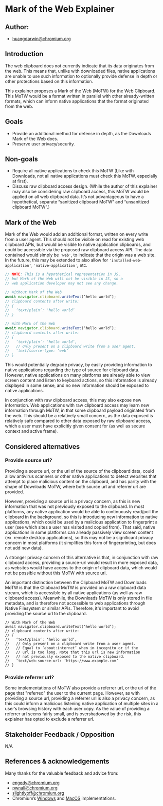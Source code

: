 # Mark of the Web Explainer

## Author:

- huangdarwin@chromium.org

## Introduction

The web clipboard does not currently indicate that its data originates from the web. This means that, unlike with downloaded files, native applications are unable to use such information to optionally provide defense in depth or other protections based on this information.

This explainer proposes a Mark of the Web (MoTW) for the Web Clipboard. This MoTW would be a format written in parallel with other already-written formats, which can inform native applications that the format originated from the web.

## Goals

- Provide an additional method for defense in depth, as the Downloads Mark of the Web does.
- Preserve user privacy/security.

## Non-goals

- Require all native applications to check this MoTW (Like with Downloads, not all native applications must check this MoTW, especially at first).
- Discuss raw clipboard access design. (While the author of this explainer may also be considering raw clipboard access, this MoTW would be applied on all web clipboard data. It’s not advantageous to have a hypothetical, separate “sanitized clipboard MoTW” and “unsanitized clipboard MoTW”.)

## Mark of the Web

Mark of the Web would add an additional format, written on every write from a user agent. This should not be visible on read for existing web clipboard APIs, but would be visible to native application clipboards, and could be accessible via the proposed raw clipboard access API. The data contained would simply be `'web'`, to indicate that the origin was a web site. In the future, this may be extended to also allow for `'installed-web-application'`, `'native-application'`, etc.

```js
// NOTE: This is a hypothetical representation in JS, 
// but Mark of the Web will not be visible in JS, so a
// web application developer may not see any change.

// Without Mark of the Web
await navigator.clipboard.writeText(‘hello world’);
// clipboard contents after write:
// {
//   ‘text/plain’: ‘hello world’
// }

// With Mark of the Web
await navigator.clipboard.writeText(‘hello world’);
// clipboard contents after write:
// {
//   ‘text/plain’: ‘hello world’,
//   // Only present on a clipboard write from a user agent.
//   ‘text/source-type: ‘web’ 
// }
```

This would potentially degrade privacy, by easily providing information to native applications regarding the type of source for clipboard data. However, native applications on many platforms are already able to view screen content and listen to keyboard actions, so this information is already displayed in some sense, and no new information should be exposed to native applications.

In conjunction with raw clipboard access, this may also expose new information. Web applications with raw clipboard access may learn new information through MoTW, in that some clipboard payload originated from the web. This should be a relatively small concern, as the data exposed is relatively safe compared to other data exposed by raw clipboard access, which a user must have explicitly given consent for (as well as secure context and active frame).

## Considered alternatives

### Provide source url?

Providing a source url, or the url of the source of the clipboard data, could allow antivirus scanners or other native applications to detect websites that attempt to place malicious content on the clipboard, and has parity with the shape of Downloads MoTW, where both source url and referrer url are provided.

However, providing a source url is a privacy concern, as this is new information that was not previously exposed to the clipboard. In most platforms, any native application would be able to continuously read/poll the clipboard in the background, so this is introducing new information to native applications, which could be used by a malicious application to fingerprint a user (see which sites a user has visited and copied from). That said, native applications in some platforms can already passively view screen content (ex. remote desktop applications), so this may not be a significant privacy concern in most platforms (it simplifies this form of fingerprinting, but does not add new data).

A stronger privacy concern of this alternative is that, in conjunction with raw clipboard access, providing a source-url would result in more exposed data, as websites would have access to the origin of clipboard data, which would not be possible without this MoTW with source url.

An important distinction between the Clipboard MoTW and Downloads MoTW is that the Clipboard MoTW is provided on a raw clipboard data stream, which is accessible by all native applications (as well as raw clipboard access). Meanwhile, the Downloads MoTW is only stored in file metadata, and is therefore not accessible to web applications through Native Filesystem or similar APIs. Therefore, it's important to avoid providing the source url to the clipboard.

```
// With Mark of the Web
await navigator.clipboard.writeText(‘hello world’);
// clipboard contents after write:
// {
//   ‘text/plain’: ‘hello world’,
//   // Only present on a clipboard write from a user agent.
//   // Equal to ‘about:internet’ when in incognito or if the
//   // url is too long. Note that this url is new information
//   // not previously exposed to the native clipboard.
//   ‘text/web-source-url: ‘https://www.example.com’ 
// }
```

### Provide referrer url?

Some implementations of MoTW also provide a referrer url, or the url of the page that "referred" the user to the current page. However, as with providing a source url, providing a referrer url is also a privacy concern, as this could inform a malicious listening native application of multiple sites in a user’s browsing history with each user copy. As the value of providing a referrer url seems fairly small, and is overshadowed by the risk, this explainer has opted to exclude a referrer url.

## Stakeholder Feedback / Opposition

N/A

## References & acknowledgements

Many thanks for the valuable feedback and advice from:

- engedy@chromium.org
- pwnall@chromium.org
- slightlyoff@chromium.org
- Chromium’s [Windows](https://cs.chromium.org/chromium/src/components/services/quarantine/quarantine_win.cc) and [MacOS](https://cs.chromium.org/chromium/src/components/services/quarantine/quarantine_mac.mm) implementations.

